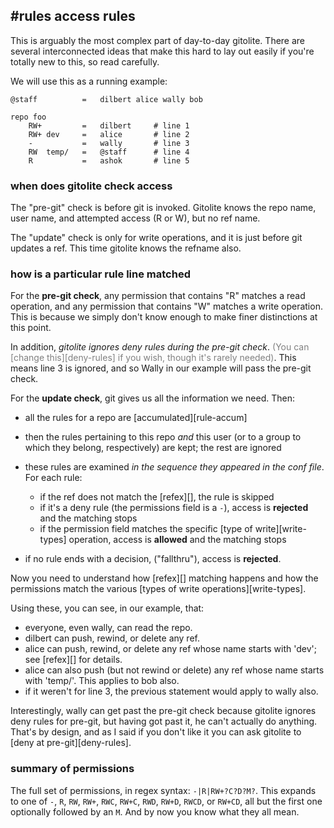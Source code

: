 ## #rules access rules

This is arguably the most complex part of day-to-day gitolite.  There are
several interconnected ideas that make this hard to lay out easily if you're
totally new to this, so read carefully.

We will use this as a running example:

    @staff          =   dilbert alice wally bob

    repo foo
        RW+         =   dilbert     # line 1
        RW+ dev     =   alice       # line 2
        -           =   wally       # line 3
        RW  temp/   =   @staff      # line 4
        R           =   ashok       # line 5

### when does gitolite check access

The "pre-git" check is before git is invoked.  Gitolite knows the repo name,
user name, and attempted access (R or W), but no ref name.

The "update" check is only for write operations, and it is just before git
updates a ref.  This time gitolite knows the refname also.

### how is a particular rule line matched

For the **pre-git check**, any permission that contains "R" matches a read
operation, and any permission that contains "W" matches a write operation.
This is because we simply don't know enough to make finer distinctions at this
point.

In addition, *gitolite ignores deny rules during the pre-git check*.  <font
color="gray">(You can [change this][deny-rules] if you wish, though it's
rarely needed)</font>.  This means line 3 is ignored, and so Wally in our
example will pass the pre-git check.

For the **update check**, git gives us all the information we need.  Then:

  * all the rules for a repo are [accumulated][rule-accum]

  * then the rules pertaining to this repo *and* this user (or to a group to
    which they belong, respectively) are kept; the rest are ignored

  * these rules are examined *in the sequence they appeared in the conf file*.
    For each rule:

      * if the ref does not match the [refex][], the rule is skipped
      * if it's a deny rule (the permissions field is a `-`), access is
        **rejected** and the matching stops
      * if the permission field matches the specific [type of
        write][write-types] operation, access is **allowed** and the matching
        stops

  * if no rule ends with a decision, ("fallthru"), access is **rejected**.

Now you need to understand how [refex][] matching happens and how the
permissions match the various [types of write operations][write-types].

Using these, you can see, in our example, that:

  * everyone, even wally, can read the repo.
  * dilbert can push, rewind, or delete any ref.
  * alice can push, rewind, or delete any ref whose name starts with 'dev';
    see [refex][] for details.
  * alice can also push (but not rewind or delete) any ref whose name starts
    with 'temp/'.  This applies to bob also.
  * if it weren't for line 3, the previous statement would apply to wally
    also.

Interestingly, wally can get past the pre-git check because gitolite ignores
deny rules for pre-git, but having got past it, he can't actually do anything.
That's by design, and as I said if you don't like it you can ask gitolite to
[deny at pre-git][deny-rules].

### summary of permissions

The full set of permissions, in regex syntax: `-|R|RW+?C?D?M?`.  This expands
to one of `-`, `R`, `RW`, `RW+`, `RWC`, `RW+C`, `RWD`, `RW+D`, `RWCD`, or
`RW+CD`, all but the first one optionally followed by an `M`.  And by now you
know what they all mean.

